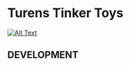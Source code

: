
# Turens Tinker Toys

[![Alt Text](https://img.youtube.com/vi/iHoyn4tSEvc/0.jpg)](https://www.youtube.com/embed/iHoyn4tSEvc)
## DEVELOPMENT

